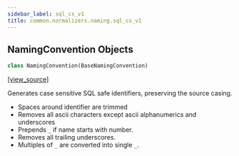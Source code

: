 ```yaml
---
sidebar_label: sql_cs_v1
title: common.normalizers.naming.sql_cs_v1
---
```


## NamingConvention Objects

```python
class NamingConvention(BaseNamingConvention)
```

[[view_source]](https://github.com/dlt-hub/dlt/blob/9857029af018a582dd24da4070562f58bb7e9fc5/dlt/common/normalizers/naming/sql_cs_v1.py#L14)

Generates case sensitive SQL safe identifiers, preserving the source casing.

- Spaces around identifier are trimmed
- Removes all ascii characters except ascii alphanumerics and underscores
- Prepends `_` if name starts with number.
- Removes all trailing underscores.
- Multiples of `_` are converted into single `_`.


